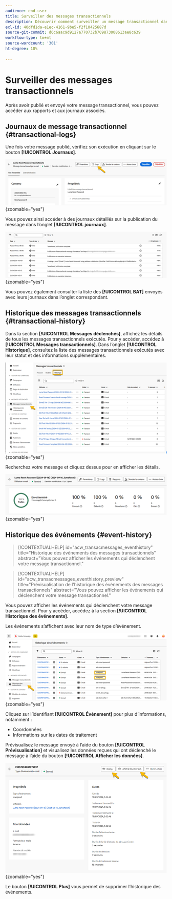 ```yaml
---
audience: end-user
title: Surveiller des messages transactionnels
description: Découvrir comment surveiller un message transactionnel dans l’interface d’utilisation de Campaign Web
exl-id: 40dfd1da-e1ec-4161-9be5-f2f10425687d
source-git-commit: d6c6aac9d9127a770732b709873008613ae8c639
workflow-type: tm+mt
source-wordcount: '301'
ht-degree: 18%

---
```


# Surveiller des messages transactionnels

Après avoir publié et envoyé votre message transactionnel, vous pouvez accéder aux rapports et aux journaux associés.

## Journaux de message transactionnel {#transactional-logs}

Une fois votre message publié, vérifiez son exécution en cliquant sur le bouton **[!UICONTROL Journaux]**.

![Capture d’écran affichant le bouton Journaux dans l’interface du message transactionnel.](assets/transactional-logs.png){zoomable="yes"}

Vous pouvez ainsi accéder à des journaux détaillés sur la publication du message dans l’onglet **[!UICONTROL journaux]**.

![Capture d’écran affichant la liste détaillée des journaux dans l’onglet journaux.](assets/transactional-logslist.png){zoomable="yes"}

Vous pouvez également consulter la liste des **[!UICONTROL BAT]** envoyés avec leurs journaux dans l’onglet correspondant.

## Historique des messages transactionnels {#transactional-history}

Dans la section **[!UICONTROL Messages déclenchés]**, affichez les détails de tous les messages transactionnels exécutés. Pour y accéder, accédez à **[!UICONTROL Messages transactionnels]**. Dans l’onglet **[!UICONTROL Historique]**, consultez la liste des messages transactionnels exécutés avec leur statut et des informations supplémentaires.

![Capture d’écran affichant l’onglet Historique avec une liste des messages transactionnels exécutés.](assets/transactional-history.png){zoomable="yes"}

Recherchez votre message et cliquez dessus pour en afficher les détails.

![Capture d’écran affichant le reporting détaillé d’un message transactionnel sélectionné.](assets/transactional-reporting.png){zoomable="yes"}

## Historique des événements {#event-history}

>[!CONTEXTUALHELP]
>id="acw_transacmessages_eventhistory"
>title="Historique des événements des messages transactionnels"
>abstract="Vous pouvez afficher les événements qui déclenchent votre message transactionnel."

>[!CONTEXTUALHELP]
>id="acw_transacmessages_eventhistory_preview"
>title="Prévisualisation de l’historique des événements des messages transactionnels"
>abstract="Vous pouvez afficher les événements qui déclenchent votre message transactionnel."

Vous pouvez afficher les événements qui déclenchent votre message transactionnel. Pour y accéder, accédez à la section **[!UICONTROL Historique des événements]**.

Les événements s’affichent avec leur nom de type d’événement.

![Capture d’écran affichant la section d’historique des événements avec les noms des types d’événements.](assets/event-history.png){zoomable="yes"}

Cliquez sur l’identifiant **[!UICONTROL Événement]** pour plus d’informations, notamment :

* Coordonnées
* Informations sur les dates de traitement

Prévisualisez le message envoyé à l’aide du bouton **[!UICONTROL Prévisualisation]** et visualisez les données reçues qui ont déclenché le message à l’aide du bouton **[!UICONTROL Afficher les données]**.

![Capture d’écran présentant des informations détaillées sur l’événement, notamment les options de prévisualisation et d’affichage des données.](assets/event-details.png){zoomable="yes"}

Le bouton **[!UICONTROL Plus]** vous permet de supprimer l’historique des événements.